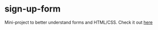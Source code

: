 # sign-up-form
Mini-project to better understand forms and HTML/CSS. Check it out [here](https://therealfake.github.io/sign-up-form/)